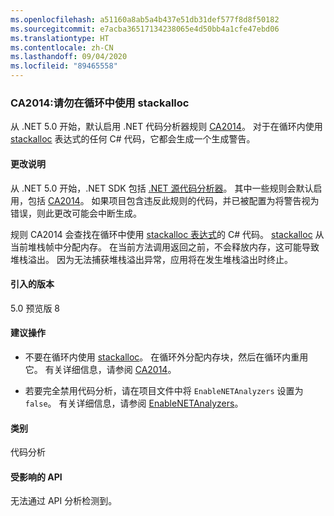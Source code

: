 ```yaml
---
ms.openlocfilehash: a51160a8ab5a4b437e51db31def577f8d8f50182
ms.sourcegitcommit: e7acba36517134238065e4d50bb4a1cfe47ebd06
ms.translationtype: HT
ms.contentlocale: zh-CN
ms.lasthandoff: 09/04/2020
ms.locfileid: "89465558"
---
```

### <a name="ca2014-do-not-use-stackalloc-in-loops"></a>CA2014:请勿在循环中使用 stackalloc

从 .NET 5.0 开始，默认启用 .NET 代码分析器规则 [CA2014](/visualstudio/code-quality/ca2014)。 对于在循环内使用 [stackalloc](../../../../docs/csharp/language-reference/operators/stackalloc.md) 表达式的任何 C# 代码，它都会生成一个生成警告。

#### <a name="change-description"></a>更改说明

从 .NET 5.0 开始，.NET SDK 包括 [.NET 源代码分析器](../../../../docs/fundamentals/productivity/code-analysis.md)。 其中一些规则会默认启用，包括 [CA2014](/visualstudio/code-quality/ca2014)。 如果项目包含违反此规则的代码，并已被配置为将警告视为错误，则此更改可能会中断生成。

规则 CA2014 会查找在循环中使用 [stackalloc 表达式](../../../../docs/csharp/language-reference/operators/stackalloc.md)的 C# 代码。 [stackalloc](../../../../docs/csharp/language-reference/operators/stackalloc.md) 从当前堆栈帧中分配内存。 在当前方法调用返回之前，不会释放内存，这可能导致堆栈溢出。 因为无法捕获堆栈溢出异常，应用将在发生堆栈溢出时终止。

#### <a name="version-introduced"></a>引入的版本

5.0 预览版 8

#### <a name="recommended-action"></a>建议操作

- 不要在循环内使用 [stackalloc](../../../../docs/csharp/language-reference/operators/stackalloc.md)。 在循环外分配内存块，然后在循环内重用它。 有关详细信息，请参阅 [CA2014](/visualstudio/code-quality/ca2014)。

- 若要完全禁用代码分析，请在项目文件中将 `EnableNETAnalyzers` 设置为 `false`。 有关详细信息，请参阅 [EnableNETAnalyzers](../../../../docs/core/project-sdk/msbuild-props.md#enablenetanalyzers)。

#### <a name="category"></a>类别

代码分析

#### <a name="affected-apis"></a>受影响的 API

无法通过 API 分析检测到。

<!--

#### Affected APIs

Not detectable via API analysis.

-->

